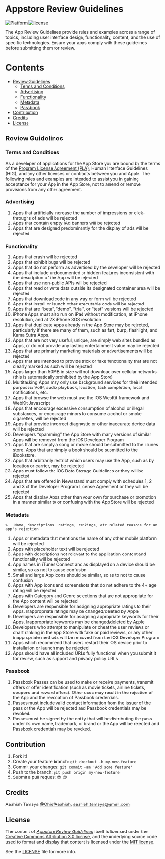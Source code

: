 # Appstore Review Guidelines

<!---
Created by Aashish Tamsya on 01/09/16.
Copyright © 2016 Aashish Tamsya. All rights reserved.
-->

[![Platform](https://img.shields.io/badge/platform-ios%2C%20macOS%2C%20watchOS%2C%20tvOS-lightgrey.svg)](https://github.com/aashishtamsya/)
[![license](https://img.shields.io/github/license/mashape/apistatus.svg?maxAge=2592000)](/LICENSE.md)

The App Review Guidelines provide rules and examples across a range of topics, including user interface design, functionality, content, and the use of specific technologies. Ensure your apps comply with these guidelines before submitting them for review.

# Contents

-	[Review Guidelines](#review-guidelines)
	-	[Terms and Conditions](#terms-and-conditions)
	-	[Advertising](#advertising)
	-	[Functionality](#functionality)	
	-	[Metadata](#metadata)
	-	[Passbook](#passbook)
-	[Contribution](#contribution)
-	[Credits](#credits)
-	[License](#license)

## Review Guidelines

### Terms and Conditions

As a developer of applications for the App Store you are bound by the terms of the [Program License Agreement (PLA)](https://developer.apple.com/), Human Interface Guidelines (HIG), and any other licenses or contracts between you and Apple. The following rules and examples are intended to assist you in gaining acceptance for your App in the App Store, not to amend or remove provisions from any other agreement.

### Advertising

1.	Apps that artificially increase the number of impressions or click-throughs of ads will be rejected
2.	Apps that contain empty iAd banners will be rejected
3.	Apps that are designed predominantly for the display of ads will be rejected

### Functionality

1.	Apps that crash will be rejected
2.	Apps that exhibit bugs will be rejected
3.	Apps that do not perform as advertised by the developer will be rejected
4.	Apps that include undocumented or hidden features inconsistent with the description of the App will be rejected
5.	Apps that use non-public APIs will be rejected
6.	Apps that read or write data outside its designated container area will be rejected
7.	Apps that download code in any way or form will be rejected
8.	Apps that install or launch other executable code will be rejected
9.	Apps that are “beta”, “demo”, “trial”, or “test” versions will be rejected
10.	iPhone Apps must also run on iPad without modification, at iPhone resolution, and at 2X iPhone 3GS resolution
11.	Apps that duplicate Apps already in the App Store may be rejected, particularly if there are many of them, such as fart, burp, flashlight, and Kama Sutra Apps.
12.	Apps that are not very useful, unique, are simply web sites bundled as Apps, or do not provide any lasting entertainment value may be rejected
13.	Apps that are primarily marketing materials or advertisements will be rejected
14.	Apps that are intended to provide trick or fake functionality that are not clearly marked as such will be rejected
15.	Apps larger than 50MB in size will not download over cellular networks (this is automatically prohibited by the App Store)
16.	Multitasking Apps may only use background services for their intended purposes: VoIP, audio playback, location, task completion, local notifications, etc.
17.	Apps that browse the web must use the iOS WebKit framework and WebKit Javascript
18.	Apps that encourage excessive consumption of alcohol or illegal substances, or encourage minors to consume alcohol or smoke cigarettes, will be rejected
19.	Apps that provide incorrect diagnostic or other inaccurate device data will be rejected
20.	Developers “spamming” the App Store with many versions of similar Apps will be removed from the iOS Developer Program
21.	Apps that are simply a song or movie should be submitted to the iTunes store. Apps that are simply a book should be submitted to the iBookstore.
22.	Apps that arbitrarily restrict which users may use the App, such as by location or carrier, may be rejected
23.	Apps must follow the iOS Data Storage Guidelines or they will be rejected
24.	Apps that are offered in Newsstand must comply with schedules 1, 2 and 3 of the Developer Program License Agreement or they will be rejected
25.	Apps that display Apps other than your own for purchase or promotion in a manner similar to or confusing with the App Store will be rejected

### Metadata 
	>	Name, descriptions, ratings, rankings, etc related reasons for an app's rejection

1.	Apps or metadata that mentions the name of any other mobile platform will be rejected
2.	Apps with placeholder text will be rejected
3.	Apps with descriptions not relevant to the application content and functionality will be rejected
4.	App names in iTunes Connect and as displayed on a device should be similar, so as not to cause confusion
5.	Small and large App icons should be similar, so as to not to cause confusion
6.	Apps with App icons and screenshots that do not adhere to the 4+ age rating will be rejected
7.	Apps with Category and Genre selections that are not appropriate for the App content will be rejected
8.	Developers are responsible for assigning appropriate ratings to their Apps. Inappropriate ratings may be changed/deleted by Apple
9.	Developers are responsible for assigning appropriate keywords for their Apps. Inappropriate keywords may be changed/deleted by Apple
10.	Developers who attempt to manipulate or cheat the user reviews or chart ranking in the App Store with fake or paid reviews, or any other inappropriate methods will be removed from the iOS Developer Program
11.	Apps which recommend that users restart their iOS device prior to installation or launch may be rejected
12.	Apps should have all included URLs fully functional when you submit it for review, such as support and privacy policy URLs

### Passbook

1.	Passbook Passes can be used to make or receive payments, transmit offers or offer identification (such as movie tickets, airline tickets, coupons and reward offers). Other uses may result in the rejection of the App and the revocation of Passbook credentials.
2.	Passes must include valid contact information from the issuer of the pass or the App will be rejected and Passbook credentials may be revoked.
3.	Passes must be signed by the entity that will be distributing the pass under its own name, trademark, or brand or the App will be rejected and Passbook credentials may be revoked.


<!---
Created by Aashish Tamsya on 01/09/16.
Copyright © 2016 Aashish Tamsya. All rights reserved.
-->




## Contribution

1. Fork it!
2. Create your feature branch: `git checkout -b my-new-feature`
3. Commit your changes: `git commit -am 'Add some feature'`
4. Push to the branch: `git push origin my-new-feature`
5. Submit a pull request 😉 😊


## Credits

Aashish Tamsya [@ChiefAashish](https://www.twitter.com/chiefaashish),
aashish.tamsya@gmail.com

## License

The content of [*Appstore Review Guidelines*](https://github.com/aashishtamsya/Appstore-Review-Guidelines) itself is licensed under the [Creative Commons Attribution 3.0 license](https://creativecommons.org/licenses/by/3.0/us/deed.en_US), and the underlying source code used to format and display that content is licensed under the [MIT license](https://opensource.org/licenses/mit-license.php).

See the [LICENSE](LICENSE.md) file for more info.